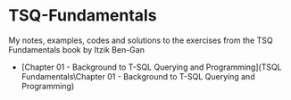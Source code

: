 # TSQ-Fundamentals
My  notes, examples, codes and solutions to the exercises from the TSQ Fundamentals book by Itzik Ben-Gan

- [Chapter 01 - Background to T-SQL Querying and Programming](TSQL Fundamentals\Chapter 01 - Background to T-SQL Querying and Programming)